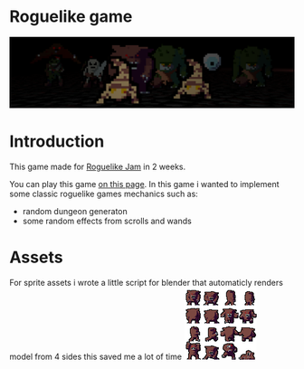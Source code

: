 # Roguelike game
![spritesheet](Assets/Sprites/game-header.png "spritesheet")
# Introduction
This game made for [Roguelike Jam](https://itch.io/jam/roguelike-jam-4) in 2 weeks.

You can play this game [on this page](https://k-aa.itch.io/doomedcorpses).  In this game i wanted to implement some classic roguelike games mechanics such as:
- random dungeon generaton
- some random effects from scrolls and wands

# Assets

For sprite assets i wrote a little script for blender that automaticly renders model from 4 sides this saved me a lot of time
![spritesheet](Assets/Sprites/Monsters/BugBearSheet.png "spritesheet")
